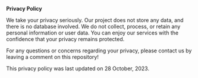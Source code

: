 
**Privacy Policy**

We take your privacy seriously. Our project does not store any data, and there is no database involved. We do not collect, process, or retain any personal information or user data. You can enjoy our services with the confidence that your privacy remains protected.

For any questions or concerns regarding your privacy, please contact us by leaving a comment on this repository!

This privacy policy was last updated on 28 October, 2023.
